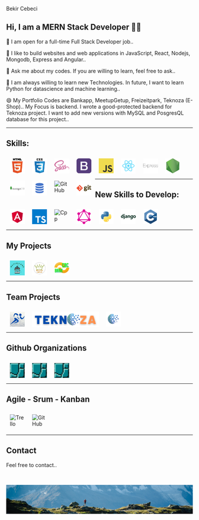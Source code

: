 Bekir Cebeci

## Hi, I am a MERN Stack Developer 👩‍💻

🔭 I am open for a full-time Full Stack Developer job..

🌱 I like to build websites and web applications in JavaScript, React, Nodejs, Mongodb, Express and Angular..

💬 Ask me about my codes. If you are willing to learn, feel free to ask..

👯 I am always willing to learn new Technologies. In future, I want to learn Python for datascience and machine learning..

😄 My Portfolio Codes are Bankapp, MeetupGetup, Freizeitpark, Teknoza (E-Shop).. My Focus is backend. I wrote a good-protected backend for Teknoza project. I want to add new versions with MySQL and PosgresQL database for this project..

---

## Skills:

<img align="left" alt="HTML5" width="40px" style="margin:10px;" src="https://raw.githubusercontent.com/github/explore/80688e429a7d4ef2fca1e82350fe8e3517d3494d/topics/html/html.png" />

<img align="left" alt="CSS3" width="40px" style="margin:10px;" src="https://raw.githubusercontent.com/github/explore/80688e429a7d4ef2fca1e82350fe8e3517d3494d/topics/css/css.png" />

<img align="left" alt="CSS3" width="40px" style="margin:10px;" src="https://raw.githubusercontent.com/github/explore/80688e429a7d4ef2fca1e82350fe8e3517d3494d/topics/sass/sass.png" />

<img align="left" alt="CSS3" width="40px" style="margin:10px;" src="https://raw.githubusercontent.com/github/explore/80688e429a7d4ef2fca1e82350fe8e3517d3494d/topics/bootstrap/bootstrap.png" />

<img align="left" alt="JavaScript" width="40px" style="margin:10px;" src="https://raw.githubusercontent.com/github/explore/80688e429a7d4ef2fca1e82350fe8e3517d3494d/topics/javascript/javascript.png" />

<img align="left" alt="React" width="40px" style="margin:10px;" src="https://raw.githubusercontent.com/github/explore/80688e429a7d4ef2fca1e82350fe8e3517d3494d/topics/react/react.png" />

<img align="left" alt="Express" width="40px" style="margin:10px;" src="https://raw.githubusercontent.com/github/explore/80688e429a7d4ef2fca1e82350fe8e3517d3494d/topics/express/express.png" />

<img align="left" alt="Node.js" width="40px" style="margin:10px;" src="https://raw.githubusercontent.com/github/explore/80688e429a7d4ef2fca1e82350fe8e3517d3494d/topics/nodejs/nodejs.png" />

<img align="left" alt="Mongodb" width="40px" style="margin:10px;" src="https://raw.githubusercontent.com/github/explore/80688e429a7d4ef2fca1e82350fe8e3517d3494d/topics/mongodb/mongodb.png" />

<img align="left" alt="SQL" width="40px" style="margin:10px;" src="https://raw.githubusercontent.com/github/explore/80688e429a7d4ef2fca1e82350fe8e3517d3494d/topics/sql/sql.png" />

<img align="left" alt="GitHub" width="40px" style="margin:10px;" src="https://github.githubassets.com/images/modules/logos_page/GitHub-Mark.png" />

<img align="left" alt="Git" width="40px" style="margin:10px;" src="https://raw.githubusercontent.com/github/explore/80688e429a7d4ef2fca1e82350fe8e3517d3494d/topics/git/git.png" />

<br />
<br />
<br />

---

## New Skills to Develop:

<img align="left" alt="Angular" width="40px" style="margin:10px;"  src="https://raw.githubusercontent.com/github/explore/80688e429a7d4ef2fca1e82350fe8e3517d3494d/topics/angular/angular.png" />

<img align="left" alt="Mongodb" width="40px" style="margin:10px;" src="https://raw.githubusercontent.com/github/explore/80688e429a7d4ef2fca1e82350fe8e3517d3494d/topics/typescript/typescript.png" />

<img align="left" alt="Cpp" width="40px" style="margin:10px;"  src="https://brandfetch.com/_next/image?url=https%3A%2F%2Fasset.brandfetch.io%2FidIq_kF0rb%2Fidv3zwmSiY.jpeg&w=1920&q=75" />

<img align="left" alt="PosgresQL" width="40px" style="margin:10px;"  src="https://raw.githubusercontent.com/github/explore/80688e429a7d4ef2fca1e82350fe8e3517d3494d/topics/graphql/graphql.png" />

<img align="left" alt="Python" width="40px" style="margin:10px;"  src="https://raw.githubusercontent.com/github/explore/80688e429a7d4ef2fca1e82350fe8e3517d3494d/topics/python/python.png" />

<img align="left" alt="Cpp" width="40px" style="margin:10px;"  src="https://raw.githubusercontent.com/github/explore/80688e429a7d4ef2fca1e82350fe8e3517d3494d/topics/django/django.png" />

<img align="left" alt="Cpp" width="40px" style="margin:10px;"  src="https://raw.githubusercontent.com/github/explore/80688e429a7d4ef2fca1e82350fe8e3517d3494d/topics/cpp/cpp.png" />

<br />
<br />
<br />

---

## My Projects

[<img align="left" alt="Freizeitpark" width="40px" style="margin:10px;"  src="./public/images/matiguland-logo-2.png" />](https://freizeitpark.vercel.app/)

[<img align="left" alt="meetupgetup" width="40px" style="margin:10px;" src="./public/images/meetupgetup.png" />](https://basic-streamingapp.vercel.app/allmeetups)

[<img align="left" alt="CBC Bank" width="40px" style="margin:10px;" src="./public/images/icon.png" />](https://bankmodel-js-jsonserver.vercel.app/)

<br />
<br />
<br />

---

## Team Projects

[<img align="left" alt="EAD" width="40px" style="margin:10px;" src="./public/images/EAD.png" />]()

[<img align="left" alt="Teknoza" width="180px" style="margin:10px;" src="./public/images/logo-teknoza.png" />](https://github.com/final-project-onlineshop/teknoza)

[<img align="left" alt="backend-teknoza" width="40px" style="margin:10px;" src="./public/images/tknz.png" />](https://teknoza-backend.bscebeci.de/api/products)

<br />
<br />
<br />

---

## Github Organizations

[<img align="left" alt="cbczone" width="40px" style="margin:10px;" src="./public/images/brcke.png" />](https://github.com/cbczone)

[<img align="left" alt="D04-2" width="40px" style="margin:10px;" src="./public/images/brcke.png" />](https://github.com/D04-2)

[<img align="left" alt="Final-Project" width="40px" style="margin:10px;" src="./public/images/brcke.png" />](https://github.com/final-project-onlineshop)

<br />
<br />
<br />

---

## Agile - Srum - Kanban

<img align="left" alt="Trello" width="40px" style="margin:10px;"  src="https://upload.wikimedia.org/wikipedia/commons/thumb/7/7a/Trello-logo-blue.svg/2560px-Trello-logo-blue.svg.png" />

[<img align="left" alt="GitHub" width="40px" style="margin:10px;" src="https://github.githubassets.com/images/modules/logos_page/GitHub-Mark.png" />](https://github.com/orgs/final-project-onlineshop/projects/2/views/5)

<br />
<br />
<br />

---

## Contact

Feel free to contact..

<br/>

![logo](./public/images/footer.png)

<!--
**bekircbc/bekircbc** is a ✨ _special_ ✨ repository because its `README.md` (this file) appears on your GitHub profile.

Here are some ideas to get you started:

- 🔭 I’m currently working on ...
- 🌱 I’m currently learning ...
- 👯 I’m looking to collaborate on ...
- 🤔 I’m looking for help with ...
- 💬 Ask me about ...
- 📫 How to reach me: ...
- 😄 Pronouns: ...
- ⚡ Fun fact: ...
-->
